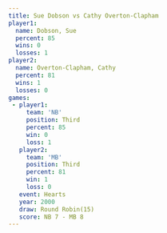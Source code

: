 ```yaml
---
title: Sue Dobson vs Cathy Overton-Clapham
player1:                      
  name: Dobson, Sue           
  percent: 85                 
  wins: 0                     
  losses: 1                   
player2:                      
  name: Overton-Clapham, Cathy
  percent: 81                 
  wins: 1                     
  losses: 0                   
games:
 - player1:         
     team: 'NB'     
     position: Third
     percent: 85    
     win: 0         
     loss: 1        
   player2:         
     team: 'MB'     
     position: Third
     percent: 81    
     win: 1         
     loss: 0        
   event: Hearts        
   year: 2000           
   draw: Round Robin(15)
   score: NB 7 - MB 8   
---
```

